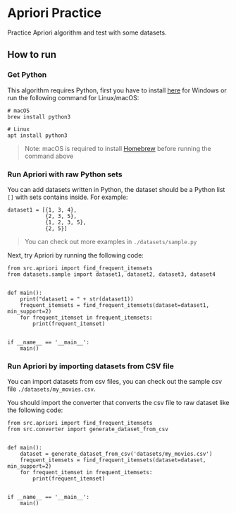 # Apriori Practice

Practice Apriori algorithm and test with some datasets.

## How to run

### Get Python

This algorithm requires Python, first you have to install [here](https://www.python.org/downloads/) for Windows or run the following command for Linux/macOS:

```shell=
# macOS
brew install python3

# Linux
apt install python3
```

> Note: macOS is required to install [Homebrew](https://brew.sh) before running the command above

### Run Apriori with raw Python sets

You can add datasets written in Python, the dataset should be a Python list `[]` with sets contains inside.
For example:

```python=
dataset1 = [{1, 3, 4},
            {2, 3, 5},
            {1, 2, 3, 5},
            {2, 5}]
```

> You can check out more examples in `./datasets/sample.py`

Next, try Apriori by running the following code:

```python=
from src.apriori import find_frequent_itemsets
from datasets.sample import dataset1, dataset2, dataset3, dataset4


def main():
    print("dataset1 = " + str(dataset1))
    frequent_itemsets = find_frequent_itemsets(dataset=dataset1, min_support=2)
    for frequent_itemset in frequent_itemsets:
        print(frequent_itemset)


if __name__ == '__main__':
    main()
```

### Run Apriori by importing datasets from CSV file

You can import datasets from csv files, you can check out the sample csv file `./datasets/my_movies.csv`.

You should import the converter that converts the csv file to raw dataset like the following code:

```python=
from src.apriori import find_frequent_itemsets
from src.converter import generate_dataset_from_csv


def main():
    dataset = generate_dataset_from_csv('datasets/my_movies.csv')
    frequent_itemsets = find_frequent_itemsets(dataset=dataset, min_support=2)
    for frequent_itemset in frequent_itemsets:
        print(frequent_itemset)


if __name__ == '__main__':
    main()
```

